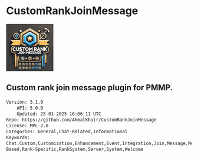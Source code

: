 # CustomRankJoinMessage
<img src="https://raw.githubusercontent.com/AkmalKhair/CustomRankJoinMessage/01a7a2996ad7672a10ab745a789e928a14240539/icon.png" width="128" height="128" />

## Custom rank join message plugin for PMMP.
```properties
Version: 3.1.0
    API: 5.0.0
    Updated: 25-01-2025 16:06:11 UTC
Repo: https://github.com/AkmalKhair/CustomRankJoinMessage
License: MPL-2.0
Categories: General,Chat-Related,Informational
Keywords: Chat,Custom,Customization,Enhancement,Event,Integration,Join,Message,Messages,Messages.,Minecraft,Personalized,Player,Plugin,PocketMine,Rank,Rank-Based,Rank-Specific,RankSystem,Server,System,Welcome
```
